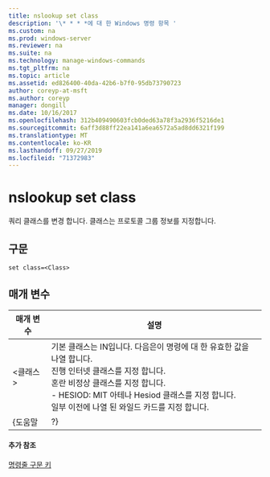 ```yaml
---
title: nslookup set class
description: '\* * * *에 대 한 Windows 명령 항목 '
ms.custom: na
ms.prod: windows-server
ms.reviewer: na
ms.suite: na
ms.technology: manage-windows-commands
ms.tgt_pltfrm: na
ms.topic: article
ms.assetid: ed826400-40da-42b6-b7f0-95db73790723
author: coreyp-at-msft
ms.author: coreyp
manager: dongill
ms.date: 10/16/2017
ms.openlocfilehash: 312b409490603fcb0ded63a78f3a2936f5216de1
ms.sourcegitcommit: 6aff3d88ff22ea141a6ea6572a5ad8dd6321f199
ms.translationtype: MT
ms.contentlocale: ko-KR
ms.lasthandoff: 09/27/2019
ms.locfileid: "71372983"
---
```

# <a name="nslookup-set-class"></a>nslookup set class



쿼리 클래스를 변경 합니다. 클래스는 프로토콜 그룹 정보를 지정합니다.

## <a name="syntax"></a>구문

```
set class=<Class>
```

## <a name="parameters"></a>매개 변수

| 매개 변수 |                                                                                                                                    설명                                                                                                                                    |
|-----------|-----------------------------------------------------------------------------------------------------------------------------------------------------------------------------------------------------------------------------------------------------------------------------------|
| \<클래스 >  | 기본 클래스는 IN입니다. 다음은이 명령에 대 한 유효한 값을 나열 합니다.</br>진행 인터넷 클래스를 지정 합니다.</br>혼란 비정상 클래스를 지정 합니다.</br>- HESIOD: MIT 아테나 Hesiod 클래스를 지정 합니다.</br>일부 이전에 나열 된 와일드 카드를 지정 합니다. |
|   {도움말   |                                                                                                                                        ?}                                                                                                                                         |

#### <a name="additional-references"></a>추가 참조

[명령줄 구문 키](command-line-syntax-key.md)